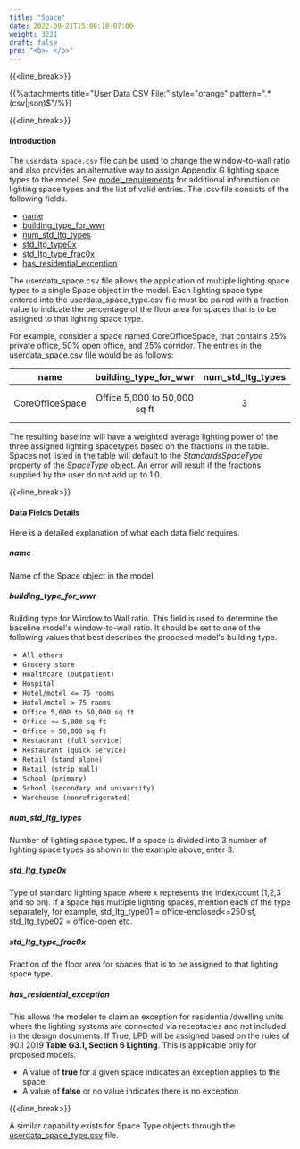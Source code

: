 ```yaml
---
title: "Space"
date: 2022-09-21T15:06:18-07:00
weight: 3221
draft: false
pre: "<b>- </b>"
---
```


{{<line_break>}}

{{%attachments title="User Data CSV File:" style="orange" pattern=".*\.(csv|json)$"/%}}

{{<line_break>}}

#### Introduction

The `userdata_space.csv` file can be used to change the window-to-wall ratio and also provides an alternative way to assign Appendix G lighting space types to the model. See [model_requirements](/BEM-for-PRM/user_guide/model_requirements/standards_space_type) for additional information on lighting space types and the list of valid entries.
The .csv file consists of the following fields.

- [name](#name)
- [building_type_for_wwr](#building_type_for_wwr)
- [num_std_ltg_types](#num_std_ltg_types)
- [std_ltg_type0x](#std_ltg_type0x)
- [std_ltg_type_frac0x](#std_ltg_type_frac0x)
- [has_residential_exception](#has_residential_exception)

The userdata_space.csv file allows the application of multiple lighting space types to a single Space object in the model. Each lighting space type entered into the userdata_space_type.csv file must be paired with a fraction value to indicate the percentage of the floor area for spaces that is to be assigned to that lighting space type.

For example, consider a space named CoreOfficeSpace, that contains 25% private office, 50% open office, and 25% corridor. The entries in the userdata_space.csv file would be as follows:

| name            |    building_type_for_wwr     | num_std_ltg_types | std_ltg_type01              | std_ltg_type_frac01 | std_ltg_type02 | std_ltg_type_frac02 | std_ltg_type03       | std_ltg_type_frac03 | has_residential_exception |
| --------------- | :--------------------------: | :---------------: | --------------------------- | :-----------------: | -------------- | :-----------------: | -------------------- | :-----------------: | :-----------------------: |
| CoreOfficeSpace | Office 5,000 to 50,000 sq ft |         3         | office - enclosed <= 250 sf |        0.25         | office - open  |        0.50         | corridor - all other |        0.25         |           false           |

The resulting baseline will have a weighted average lighting power of the three assigned lighting spacetypes based on the fractions in the table. Spaces not listed in the table will default to the _StandardsSpaceType_ property of the _SpaceType_ object. An error will result if the fractions supplied by the user do not add up to 1.0.

{{<line_break>}}

#### Data Fields Details

Here is a detailed explanation of what each data field requires.

##### **name**

Name of the Space object in the model.

##### **building_type_for_wwr**

Building type for Window to Wall ratio. This field is used to determine the baseline model's window-to-wall ratio. It should be set to one of the following values that best describes the proposed model's building type.

- `All others`
- `Grocery store`
- `Healthcare (outpatient)`
- `Hospital`
- `Hotel/motel <= 75 rooms`
- `Hotel/motel > 75 rooms`
- `Office 5,000 to 50,000 sq ft`
- `Office <= 5,000 sq ft`
- `Office > 50,000 sq ft`
- `Restaurant (full service)`
- `Restaurant (quick service)`
- `Retail (stand alone)`
- `Retail (strip mall)`
- `School (primary)`
- `School (secondary and university)`
- `Warehouse (nonrefrigerated)`

##### **num_std_ltg_types**

Number of lighting space types. If a space is divided into 3 number of lighting space types as shown in the example above, enter 3.

##### **std_ltg_type0x**

Type of standard lighting space where x represents the index/count (1,2,3 and so on). If a space has multiple lighting spaces, mention each of the type separately, for example, std_ltg_type01 = office-enclosed<=250 sf, std_ltg_type02 = office-open etc.

##### **std_ltg_type_frac0x**

Fraction of the floor area for spaces that is to be assigned to that lighting space type.

##### **has_residential_exception**

This allows the modeler to claim an exception for residential/dwelling units where the lighting systems are connected via receptacles and not included in the design documents. If True, LPD will be assigned based on the rules of 90.1 2019 **Table G3.1, Section 6 Lighting**. This is applicable only for proposed models.

- A value of **true** for a given space indicates an exception applies to the space.
- A value of **false** or no value indicates there is no exception.

{{<line_break>}}

A similar capability exists for Space Type objects through the [userdata_space_type.csv](/BEM-for-PRM/user_guide/add_compliance_data/space/user_data_space_type) file.
